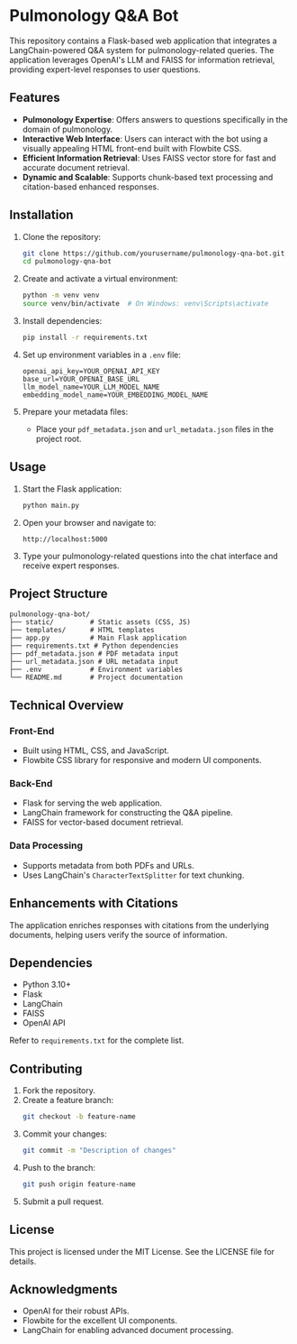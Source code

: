 # Pulmonology Q&A Bot

This repository contains a Flask-based web application that integrates a LangChain-powered Q&A system for pulmonology-related queries. The application leverages OpenAI's LLM and FAISS for information retrieval, providing expert-level responses to user questions.

## Features

- **Pulmonology Expertise**: Offers answers to questions specifically in the domain of pulmonology.
- **Interactive Web Interface**: Users can interact with the bot using a visually appealing HTML front-end built with Flowbite CSS.
- **Efficient Information Retrieval**: Uses FAISS vector store for fast and accurate document retrieval.
- **Dynamic and Scalable**: Supports chunk-based text processing and citation-based enhanced responses.

## Installation

1. Clone the repository:
   ```bash
   git clone https://github.com/yourusername/pulmonology-qna-bot.git
   cd pulmonology-qna-bot
   ```

2. Create and activate a virtual environment:
   ```bash
   python -m venv venv
   source venv/bin/activate  # On Windows: venv\Scripts\activate
   ```

3. Install dependencies:
   ```bash
   pip install -r requirements.txt
   ```

4. Set up environment variables in a `.env` file:
   ```env
   openai_api_key=YOUR_OPENAI_API_KEY
   base_url=YOUR_OPENAI_BASE_URL
   llm_model_name=YOUR_LLM_MODEL_NAME
   embedding_model_name=YOUR_EMBEDDING_MODEL_NAME
   ```

5. Prepare your metadata files:
   - Place your `pdf_metadata.json` and `url_metadata.json` files in the project root.

## Usage

1. Start the Flask application:
   ```bash
   python main.py
   ```

2. Open your browser and navigate to:
   ```
   http://localhost:5000
   ```

3. Type your pulmonology-related questions into the chat interface and receive expert responses.

## Project Structure

```plaintext
pulmonology-qna-bot/
├── static/         # Static assets (CSS, JS)
├── templates/      # HTML templates
├── app.py          # Main Flask application
├── requirements.txt # Python dependencies
├── pdf_metadata.json # PDF metadata input
├── url_metadata.json # URL metadata input
├── .env            # Environment variables
└── README.md       # Project documentation
```

## Technical Overview

### Front-End
- Built using HTML, CSS, and JavaScript.
- Flowbite CSS library for responsive and modern UI components.

### Back-End
- Flask for serving the web application.
- LangChain framework for constructing the Q&A pipeline.
- FAISS for vector-based document retrieval.

### Data Processing
- Supports metadata from both PDFs and URLs.
- Uses LangChain's `CharacterTextSplitter` for text chunking.

## Enhancements with Citations
The application enriches responses with citations from the underlying documents, helping users verify the source of information.

## Dependencies

- Python 3.10+
- Flask
- LangChain
- FAISS
- OpenAI API

Refer to `requirements.txt` for the complete list.

## Contributing

1. Fork the repository.
2. Create a feature branch:
   ```bash
   git checkout -b feature-name
   ```
3. Commit your changes:
   ```bash
   git commit -m "Description of changes"
   ```
4. Push to the branch:
   ```bash
   git push origin feature-name
   ```
5. Submit a pull request.

## License

This project is licensed under the MIT License. See the LICENSE file for details.

## Acknowledgments

- OpenAI for their robust APIs.
- Flowbite for the excellent UI components.
- LangChain for enabling advanced document processing.
